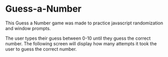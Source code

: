 # Guess-a-Number

This Guess a Number game was made to practice javascript randomization and window prompts.

The user types their guess between 0-10 until they guess the correct number.  The following screen will display how many attempts it took the user to guess the correct number.

